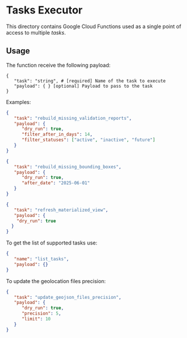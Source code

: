 # Tasks Executor

This directory contains Google Cloud Functions used as a single point of access to multiple _tasks_.

## Usage

The function receive the following payload:

```
{
   "task": "string", # [required] Name of the task to execute
   "payload": { } [optional] Payload to pass to the task
}
```

Examples:

```json
{
   "task": "rebuild_missing_validation_reports",
   "payload": {
      "dry_run": true,
      "filter_after_in_days": 14,
      "filter_statuses": ["active", "inactive", "future"]
   }
}
```
```json
{
   "task": "rebuild_missing_bounding_boxes",
   "payload": {
      "dry_run": true,
      "after_date": "2025-06-01"
   }
}
```
```json
{
   "task": "refresh_materialized_view",
   "payload": {
    "dry_run": true
  }
}
```

To get the list of supported tasks use:
```json
{
   "name": "list_tasks",
   "payload": {}
}
```
To update the geolocation files precision:
```json
{
   "task": "update_geojson_files_precision",
   "payload": {
      "dry_run": true,
      "precision": 5,
      "limit": 10
   }
}
```